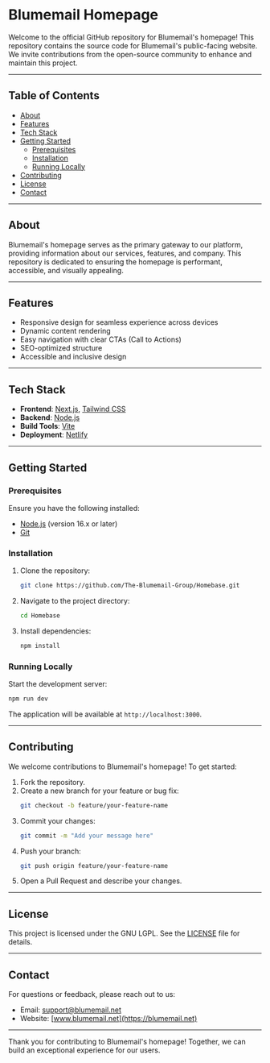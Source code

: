 # Blumemail Homepage

Welcome to the official GitHub repository for Blumemail's homepage! This repository contains the source code for Blumemail's public-facing website. We invite contributions from the open-source community to enhance and maintain this project.

---

## Table of Contents
- [About](#about)
- [Features](#features)
- [Tech Stack](#tech-stack)
- [Getting Started](#getting-started)
  - [Prerequisites](#prerequisites)
  - [Installation](#installation)
  - [Running Locally](#running-locally)
- [Contributing](#contributing)
- [License](#license)
- [Contact](#contact)

---

## About
Blumemail's homepage serves as the primary gateway to our platform, providing information about our services, features, and company. This repository is dedicated to ensuring the homepage is performant, accessible, and visually appealing.

---

## Features
- Responsive design for seamless experience across devices
- Dynamic content rendering
- Easy navigation with clear CTAs (Call to Actions)
- SEO-optimized structure
- Accessible and inclusive design

---

## Tech Stack
- **Frontend**: [Next.js](https://nextjs.org/), [Tailwind CSS](https://tailwindcss.com/)
- **Backend**: [Node.js](https://nodejs.org/)
- **Build Tools**: [Vite](https://vitejs.dev/)
- **Deployment**: [Netlify](https://www.netlify.com/)

---

## Getting Started

### Prerequisites
Ensure you have the following installed:
- [Node.js](https://nodejs.org/) (version 16.x or later)
- [Git](https://git-scm.com/)

### Installation

1. Clone the repository:
   ```bash
   git clone https://github.com/The-Blumemail-Group/Homebase.git
   ```

2. Navigate to the project directory:
   ```bash
   cd Homebase
   ```

3. Install dependencies:
   ```bash
   npm install
   ```

### Running Locally

Start the development server:
```bash
npm run dev
```

The application will be available at `http://localhost:3000`.

---

## Contributing
We welcome contributions to Blumemail's homepage! To get started:

1. Fork the repository.
2. Create a new branch for your feature or bug fix:
   ```bash
   git checkout -b feature/your-feature-name
   ```
3. Commit your changes:
   ```bash
   git commit -m "Add your message here"
   ```
4. Push your branch:
   ```bash
   git push origin feature/your-feature-name
   ```
5. Open a Pull Request and describe your changes.


---

## License
This project is licensed under the GNU LGPL. See the [LICENSE](LICENSE) file for details.

---

## Contact
For questions or feedback, please reach out to us:
- Email: support@blumemail.net
- Website: [www.blumemail.net](https://blumemail.net)

---

Thank you for contributing to Blumemail's homepage! Together, we can build an exceptional experience for our users.

